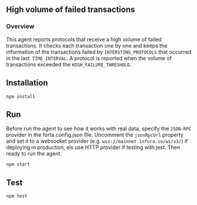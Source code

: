 ## High volume of failed transactions

### Overview

This agent reports protocols that receive a high volume of failed transactions. It checks each transaction one by one and keeps the information of the transactions failed by `INTERSTING_PROTOCOLS` that occurred in the last` TIME_INTERVAL`. A protocol is reported when the volume of transactions exceeded the `HIGH_FAILURE_THRESHOLD`.

## Installation

```
npm install
```

## Run

Before run the agent to see how it works with real data, specify the `JSON-RPC` provider in the forta.config.json file. Uncomment the `jsonRpcUrl` property and set it to a websocket provider (e.g. `wss://mainnet.infura.io/ws/v3/`) if deploying in production, els use HTTP provider if testing with jest. Then ready to run the agent.

```
npm start
```

## Test

```
npm test
```
